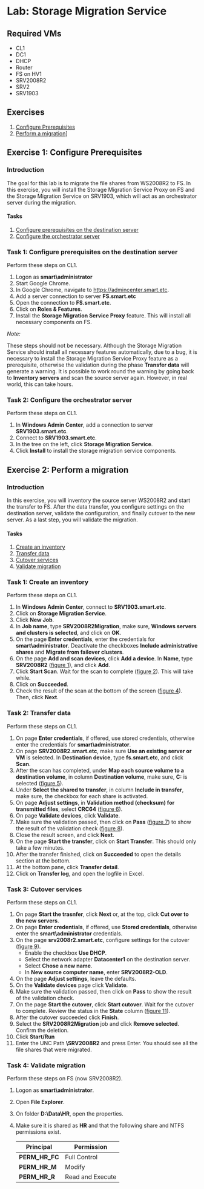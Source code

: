 # Lab: Storage Migration Service

## Required VMs

* CL1
* DC1
* DHCP
* Router
* FS on HV1
* SRV2008R2
* SRV2
* SRV1903

## Exercises

1. [Configure Prerequisites](#exercise-1-configure-prerequisites)
1. [Perform a migration](#exercise-2-perform-a-migration)]

## Exercise 1: Configure Prerequisites

### Introduction

The goal for this lab is to migrate the file shares from WS2008R2 to FS. In this exercise, you will install the Storage Migration Service Proxy on FS and the Storage Migration Service on SRV1903, which will act as an orchestrator server during the migration.

#### Tasks

1. [Configure prerequisites on the destination server](#task-1-configure-prerequisites-on-the-destination-server)
1. [Configure the orchestrator server](#task-2-configure-the-orchestrator-server)

### Task 1: Configure prerequisites on the destination server

Perform these steps on CL1.

1. Logon as **smart\administrator**
1. Start Google Chrome.
1. In Google Chrome, navigate to <https://admincenter.smart.etc>.
1. Add a server connection to server **FS.smart.etc**
1. Open the connection to **FS.smart.etc**.
1. Click on **Roles & Features**.
1. Install the **Storage Migration Service Proxy** feature. This will install all necessary components on FS.

*Note:*

These steps should not be necessary. Although the Storage Migration Service should install all necessary features automatically, due to a bug, it is necessary to install the Storage Migration Service Proxy feature as a prerequisite, otherwise the validation during the phase **Transfer data** will generate a warning. It is possible to work round the warning by going back to **Inventory servers** and scan the source server again. However, in real world, this can take hours.

### Task 2: Configure the orchestrator server

Perform these steps on CL1.

1. In **Windows Admin Center**, add a connection to server **SRV1903.smart.etc**.
1. Connect to **SRV1903.smart.etc**.
1. In the tree on the left, click **Storage Migration Service**.
1. Click **Install** to install the storage migration service components.

## Exercise 2: Perform a migration

### Introduction

In this exercise, you will inventory the source server WS2008R2 and start the transfer to FS. After the data transfer, you configure settings on the destination server, validate the configuration, and finally cutover to the new server. As a last step, you will validate the migration.

#### Tasks

1. [Create an inventory](#task-1-create-an-inventory)
1. [Transfer data](#task-2-transfer-data)
1. [Cutover services](#task-3-cutover-services)
1. [Validate migration](#task-4-validate-migration)

### Task 1: Create an inventory

Perform these steps on CL1.

1. In **Windows Admin Center**, connect to **SRV1903.smart.etc**.
1. Click on **Storage Migration Service**.
1. Click **New Job**.
1. In **Job name**, type **SRV2008R2Migration**, make sure, **Windows servers and clusters is selected**, and click on **OK**.
1. On the page **Enter credentials**, enter the credentials for **smart\administrator**. Deactivate the checkboxes **Include administrative shares** and **Migrate from failover clusters**.
1. On the page **Add and scan devices**, click **Add a device**. In **Name**, type **SRV2008R2** ([figure 1]), and click **Add**.
1. Click **Start Scan**. Wait for the scan to complete ([figure 2]). This will take while.
1. Click on **Succeeded**.
1. Check the result of the scan at the bottom of the screen ([figure 4]). Then, click **Next**.

### Task 2: Transfer data

Perform these steps on CL1.

1. On page **Enter credentials**, if offered, use stored credentials, otherwise enter the credentials for **smart\administrator**.
1. On page **SRV2008R2.smart.etc**, make sure **Use an existing server or VM** is selected. In **Destination device**, type **fs.smart.etc**, and click **Scan**.
1. After the scan has completed, under **Map each source volume to a destination volume**, in column **Destination volume**, make sure, **C:** is selected ([figure 5]).
1. Under **Select the shared to transfer**, in column **Include in transfer**, make sure, the checkbox for each share is activated.
1. On page **Adjust settings**, in **Validation method (checksum) for transmitted files**, select **CRC64** ([figure 6]).
1. On page **Validate devices**, click **Validate**.
1. Make sure the validation passed, then click on **Pass** ([figure 7]) to show the result of the validation check ([figure 8]).
1. Close the result screen, and click **Next**.
1. On the page **Start the transfer**, click on **Start Transfer**. This should only take a few minutes.
1. After the transfer finished, click on **Succeeded** to open the details section at the bottom.
1. At the bottom pane, click **Transfer detail**.
1. Click on **Transfer log**, and open the logfile in Excel.

### Task 3: Cutover services

Perform these steps on CL1.

1. On page **Start the trasnfer**, click **Next** or, at the top, click **Cut over to the new servers**.
1. On page **Enter credentials**, if offered, use **Stored credentials**, otherwise enter the **smart\administrator** credentials.
1. On the page **srv2008r2.smart.etc**, configure settings for the cutover ([figure 9]).
   * Enable the checkbox **Use DHCP**.
   * Select the network adapter **Datacenter1** on the destination server.
   * Select **Chose a new name**.
   * In **New source computer name**, enter **SRV2008R2-OLD**.
1. On the page **Adjust settings**, leave the defaults.
1. On the **Validate devices** page click **Validate**.
1. Make sure the validation passed, then click on **Pass** to show the result of the validation check.
1. On the page **Start the cutover**, click **Start cutover**. Wait for the cutover to complete. Review the status in the **State** column ([figure 11]).
1. After the cutover succeeded click **Finish**.
1. Select the **SRV2008R2Migration** job and click **Remove selected**. Confirm the deletion.
1. Click **Start/Run**
1. Enter the UNC Path **\\SRV2008R2** and press Enter. You should see all the file shares that were migrated.

### Task 4: Validate migration

Perform these steps on FS (now SRV2008R2).

1. Logon as **smart\administrator**.
1. Open **File Explorer**.
1. On folder **D:\Data\HR**, open the properties.
1. Make sure it is shared as **HR** and that the following share and NTFS permissions exist.

   | Principal      | Permission       |
   | -------------- | ---------------- |
   | **PERM_HR_FC** | Full Control     |
   | **PERM_HR_M**  | Modify           |
   | **PERM_HR_R**  | Read and Execute |

[figure 1]: images/Lab12/figure01.png
[figure 2]: images/Lab12/figure02.png
[figure 3]: images/Lab12/figure03.png
[figure 4]: images/Lab12/figure04.png
[figure 5]: images/Lab12/figure05.png
[figure 6]: images/Lab12/figure06.png
[figure 7]: images/Lab12/figure07.png
[figure 8]: images/Lab12/figure08.png
[figure 9]: images/Lab12/figure09.png
[figure 10]: images/Lab12/figure10.png
[figure 11]: images/Lab12/figure11.png
